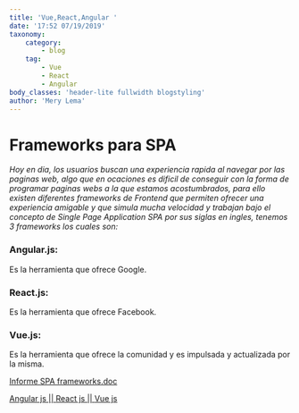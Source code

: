 ```yaml
---
title: 'Vue,React,Angular '
date: '17:52 07/19/2019'
taxonomy:
    category:
        - blog
    tag:
        - Vue
        - React
        - Angular
body_classes: 'header-lite fullwidth blogstyling'
author: 'Mery Lema'
---
```


# Frameworks para SPA
_Hoy en dia, los usuarios buscan una experiencia rapida al navegar por las paginas web, algo que en ocaciones es dificil de conseguir con la forma de programar paginas webs a la que estamos acostumbrados, para ello existen diferentes frameworks de Frontend que permiten ofrecer una experiencia amigable y que simula mucha velocidad y trabajan bajo el concepto de Single Page Application SPA por sus siglas en ingles, tenemos 3 frameworks los cuales son:_

### Angular.js:
Es la herramienta que ofrece Google.
### React.js:
Es la herramienta que ofrece Facebook.
### Vue.js:
Es la herramienta que ofrece la comunidad y es impulsada y actualizada por la misma.

<p><a href="..../blog/vue-react-angular/SPA FRAMEWORKS.docx">Informe SPA frameworks.doc</a></p>

<div class="btn-toolbar justify-content-between" role="toolbar" aria-label="Item toolbar buttons">
    	<div class="btn-group">
					<a href="/Recuerso/Angular/ej2.html"
			class="btn btn-outline-dark">
								Angular js ||
			</a>
					<a href="/Recuerso/React/React.html"
			class="btn btn-outline-dark">
								React js ||
			</a>
					<a href="/Recuerso/Vue/Vue.html"
			class="btn btn-outline-dark">
								Vue js
			</a>
			</div>
</div>
